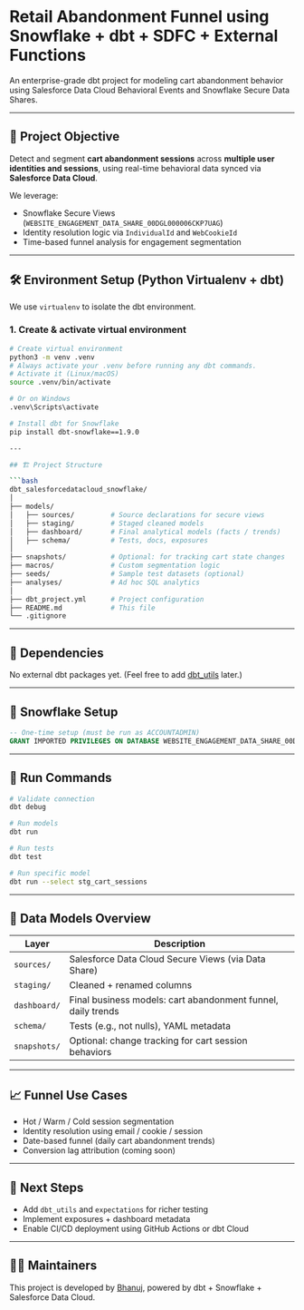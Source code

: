 # Retail Abandonment Funnel using Snowflake + dbt + SDFC + External Functions

An enterprise-grade dbt project for modeling cart abandonment behavior using Salesforce Data Cloud Behavioral Events and Snowflake Secure Data Shares.

---

## 🧠 Project Objective

Detect and segment **cart abandonment sessions** across **multiple user identities and sessions**, using real-time behavioral data synced via **Salesforce Data Cloud**.

We leverage:
- Snowflake Secure Views (`WEBSITE_ENGAGEMENT_DATA_SHARE_00DGL000006CKP7UAG`)
- Identity resolution logic via `IndividualId` and `WebCookieId`
- Time-based funnel analysis for engagement segmentation

---

## 🛠️ Environment Setup (Python Virtualenv + dbt)

We use `virtualenv` to isolate the dbt environment.

### 1. Create & activate virtual environment

```bash
# Create virtual environment
python3 -m venv .venv
# Always activate your .venv before running any dbt commands.
# Activate it (Linux/macOS)
source .venv/bin/activate

# Or on Windows
.venv\Scripts\activate

# Install dbt for Snowflake
pip install dbt-snowflake==1.9.0

---

## 🏗️ Project Structure

```bash
dbt_salesforcedatacloud_snowflake/
│
├── models/
│   ├── sources/         # Source declarations for secure views
│   ├── staging/         # Staged cleaned models
│   ├── dashboard/       # Final analytical models (facts / trends)
│   ├── schema/          # Tests, docs, exposures
│
├── snapshots/           # Optional: for tracking cart state changes
├── macros/              # Custom segmentation logic
├── seeds/               # Sample test datasets (optional)
├── analyses/            # Ad hoc SQL analytics
│
├── dbt_project.yml      # Project configuration
├── README.md            # This file
└── .gitignore
````

---

## 🔌 Dependencies

No external dbt packages yet. (Feel free to add [dbt\_utils](https://hub.getdbt.com/dbt-labs/dbt_utils/latest/) later.)

---

## 🔐 Snowflake Setup

```sql
-- One-time setup (must be run as ACCOUNTADMIN)
GRANT IMPORTED PRIVILEGES ON DATABASE WEBSITE_ENGAGEMENT_DATA_SHARE_00DGL000006CKP7UAG TO ROLE TRANSFORM;
```

---

## 🧪 Run Commands

```bash
# Validate connection
dbt debug

# Run models
dbt run

# Run tests
dbt test

# Run specific model
dbt run --select stg_cart_sessions
```

---

## 🧊 Data Models Overview

| Layer        | Description                                                  |
| ------------ | ------------------------------------------------------------ |
| `sources/`   | Salesforce Data Cloud Secure Views (via Data Share)          |
| `staging/`   | Cleaned + renamed columns                                    |
| `dashboard/` | Final business models: cart abandonment funnel, daily trends |
| `schema/`    | Tests (e.g., not nulls), YAML metadata                       |
| `snapshots/` | Optional: change tracking for cart session behaviors         |

---

## 📈 Funnel Use Cases

* Hot / Warm / Cold session segmentation
* Identity resolution using email / cookie / session
* Date-based funnel (daily cart abandonment trends)
* Conversion lag attribution (coming soon)

---

## 🚧 Next Steps

* Add `dbt_utils` and `expectations` for richer testing
* Implement exposures + dashboard metadata
* Enable CI/CD deployment using GitHub Actions or dbt Cloud

---

## 👨‍💻 Maintainers

This project is developed by [Bhanuj](https://github.com/thisisbhanuj), powered by dbt + Snowflake + Salesforce Data Cloud.

